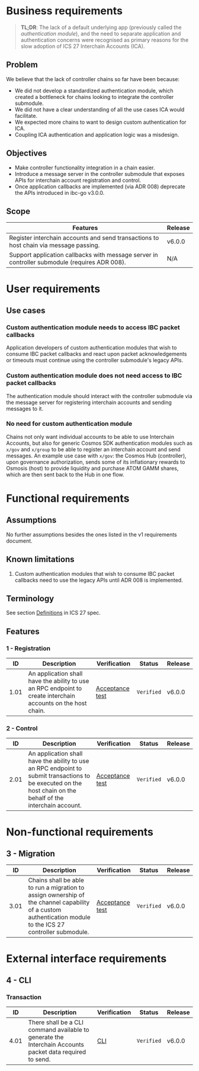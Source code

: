 # Business requirements

> **TL;DR**: The lack of a default underlying app (previously called the _authentication module_), and the need to separate application and authentication concerns were recognised as primary reasons for the slow adoption of ICS 27 Interchain Accounts (ICA).

## Problem

We believe that the lack of controller chains so far have been because:

- We did not develop a standardized authentication module, which created a bottleneck for chains looking to integrate the controller submodule.
- We did not have a clear understanding of all the use cases ICA would facilitate.
- We expected more chains to want to design custom authentication for ICA.
- Coupling ICA authentication and application logic was a misdesign.

## Objectives

- Make controller functionality integration in a chain easier.
- Introduce a message server in the controller submodule that exposes APIs for interchain account registration and control.
- Once application callbacks are implemented (via ADR 008) deprecate the APIs introduced in ibc-go v3.0.0.

## Scope

| Features  | Release |
| --------- | ------- |
| Register interchain accounts and send transactions to host chain via message passing. | v6.0.0 |
| Support application callbacks with message server in controller submodule (requires ADR 008). | N/A |

# User requirements

## Use cases

### Custom authentication module needs to access IBC packet callbacks

Application developers of custom authentication modules that wish to consume IBC packet callbacks and react upon packet acknowledgements or timeouts must continue using the controller submodule's legacy APIs.

### Custom authentication module does not need access to IBC packet callbacks

The authentication module should interact with the controller submodule via the message server for registering interchain accounts and sending messages to it.

### No need for custom authentication module

Chains not only want individual accounts to be able to use Interchain Accounts, but also for generic Cosmos SDK authentication modules such as `x/gov` and `x/group` to be able to register an interchain account and send messages. An example use case with `x/gov`: the Cosmos Hub (controller), upon governance authorization, sends some of its inflationary rewards to Osmosis (host) to provide liquidity and purchase ATOM GAMM shares, which are then sent back to the Hub in one flow.

# Functional requirements

## Assumptions

No further assumptions besides the ones listed in the v1 requirements document.

## Known limitations

1. Custom authentication modules that wish to consume IBC packet callbacks need to use the legacy APIs until ADR 008 is implemented.

## Terminology

See section [Definitions](https://github.com/cosmos/ibc/blob/main/spec/app/ics-027-interchain-accounts/README.md#definitions) in ICS 27 spec.

## Features

### 1 - Registration

| ID  | Description | Verification | Status | Release |
| --- | ----------- | ------------ | ------ | ------- |
| 1.01 | An application shall have the ability to use an RPC endpoint to create interchain accounts on the host chain. | [Acceptance test](https://github.com/cosmos/ibc-go/blob/v6.0.0/modules/apps/27-interchain-accounts/controller/keeper/msg_server_test.go#L31) | `Verified` | v6.0.0 |

### 2 - Control

| ID  | Description | Verification | Status | Release |
| --- | ----------- | ------------ | ------ | ------- |
| 2.01 | An application shall have the ability to use an RPC endpoint to submit transactions to be executed on the host chain on the behalf of the interchain account. | [Acceptance test](https://github.com/cosmos/ibc-go/blob/v6.0.0/modules/apps/27-interchain-accounts/controller/keeper/msg_server_test.go#L31) | `Verified` | v6.0.0 |

# Non-functional requirements

## 3 - Migration

| ID | Description | Verification | Status | Release |
| -- | ----------- | ------------ | ------ | ------- |
| 3.01 | Chains shall be able to run a migration to assign ownership of the channel capability of a custom authentication module to the ICS 27 controller submodule. | [Acceptance test](https://github.com/cosmos/ibc-go/blob/v6.0.0/modules/apps/27-interchain-accounts/controller/migrations/v6/migrations_test.go#L89) | `Verified` | v6.0.0 |

# External interface requirements

## 4 - CLI

### Transaction

| ID | Description | Verification | Status | Release |
| -- | ----------- | ------------ | ------ | ------- |
| 4.01 | There shall be a CLI command available to generate the Interchain Accounts packet data required to send.  | [CLI](https://github.com/cosmos/ibc-go/blob/v6.0.0/modules/apps/27-interchain-accounts/host/client/cli/tx.go#L21) | `Verified` | v6.0.0 |
